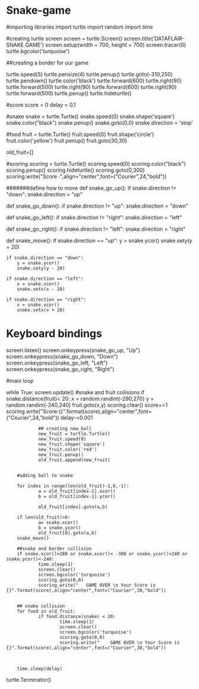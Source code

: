 # Snake-game
#importing libraries
import turtle
import random
import time


#creating turtle screen
screen = turtle.Screen()
screen.title('DATAFLAIR-SNAKE GAME')
screen.setup(width = 700, height = 700)
screen.tracer(0)
turtle.bgcolor('turquoise')



##creating a border for our game

turtle.speed(5)
turtle.pensize(4)
turtle.penup()
turtle.goto(-310,250)
turtle.pendown()
turtle.color('black')
turtle.forward(600)
turtle.right(90)
turtle.forward(500)
turtle.right(90)
turtle.forward(600)
turtle.right(90)
turtle.forward(500)
turtle.penup()
turtle.hideturtle()

#score
score = 0
delay = 0.1


#snake
snake = turtle.Turtle()
snake.speed(0)
snake.shape('square')
snake.color("black")
snake.penup()
snake.goto(0,0)
snake.direction = 'stop'


#food
fruit = turtle.Turtle()
fruit.speed(0)
fruit.shape('circle')
fruit.color('yellow')
fruit.penup()
fruit.goto(30,30)

old_fruit=[]

#scoring
scoring = turtle.Turtle()
scoring.speed(0)
scoring.color("black")
scoring.penup()
scoring.hideturtle()
scoring.goto(0,300)
scoring.write("Score :",align="center",font=("Courier",24,"bold"))


#######define how to move
def snake_go_up():
    if snake.direction != "down":
        snake.direction = "up"

def snake_go_down():
    if snake.direction != "up":
        snake.direction = "down"

def snake_go_left():
    if snake.direction != "right":
        snake.direction = "left"

def snake_go_right():
    if snake.direction != "left":
        snake.direction = "right"

def snake_move():
    if snake.direction == "up":
        y = snake.ycor()
        snake.sety(y + 20)

    if snake.direction == "down":
        y = snake.ycor()
        snake.sety(y - 20)

    if snake.direction == "left":
        x = snake.xcor()
        snake.setx(x - 20)

    if snake.direction == "right":
        x = snake.xcor()
        snake.setx(x + 20)

# Keyboard bindings
screen.listen()
screen.onkeypress(snake_go_up, "Up")
screen.onkeypress(snake_go_down, "Down")
screen.onkeypress(snake_go_left, "Left")
screen.onkeypress(snake_go_right, "Right")

#main loop

while True:
        screen.update()
            #snake and fruit coliisions
        if snake.distance(fruit)< 20:
                x = random.randint(-290,270)
                y = random.randint(-240,240)
                fruit.goto(x,y)
                scoring.clear()
                score+=1
                scoring.write("Score:{}".format(score),align="center",font=("Courier",24,"bold"))
                delay-=0.001
                
                ## creating new_ball
                new_fruit = turtle.Turtle()
                new_fruit.speed(0)
                new_fruit.shape('square')
                new_fruit.color('red')
                new_fruit.penup()
                old_fruit.append(new_fruit)
                

        #adding ball to snake
        
        for index in range(len(old_fruit)-1,0,-1):
                a = old_fruit[index-1].xcor()
                b = old_fruit[index-1].ycor()

                old_fruit[index].goto(a,b)
                                     
        if len(old_fruit)>0:
                a= snake.xcor()
                b = snake.ycor()
                old_fruit[0].goto(a,b)
        snake_move()

        ##snake and border collision    
        if snake.xcor()>280 or snake.xcor()< -300 or snake.ycor()>240 or snake.ycor()<-240:
                time.sleep(1)
                screen.clear()
                screen.bgcolor('turquoise')
                scoring.goto(0,0)
                scoring.write("   GAME OVER \n Your Score is {}".format(score),align="center",font=("Courier",30,"bold"))


        ## snake collision
        for food in old_fruit:
                if food.distance(snake) < 20:
                        time.sleep(1)
                        screen.clear()
                        screen.bgcolor('turquoise')
                        scoring.goto(0,0)
                        scoring.write("    GAME OVER \n Your Score is {}".format(score),align="center",font=("Courier",30,"bold"))


                
        time.sleep(delay)

turtle.Terminator()
